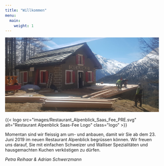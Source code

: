 ```yaml
---
title: "Willkommen"
menu:
  main:
    weight: 1
---
```

![Umbau](images/Alpenblick_Umbau_01.jpg "Umbau")

{{< logo src="images/Restaurant_Alpenblick_Saas_Fee_PRE.svg" alt="Restaurant Alpenblick Saas-Fee Logo" class="logo" >}}

Momentan sind wir fleissig am um- und anbauen, damit wir Sie ab dem 23. Juni 2019 im neuen Restaurant Alpenblick begrüssen können. Wir freuen uns darauf, Sie mit einfachen Schweizer und Walliser Spezialitäten und hausgemachten Kuchen verköstigen zu dürfen.

_Petra Reihaar & Adrian Schwerzmann_